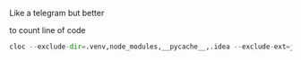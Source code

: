 Like a telegram but better

to count line of code
```python
cloc --exclude-dir=.venv,node_modules,__pycache__,.idea --exclude-ext=json,yaml,toml,mako,md,ini .  
```
